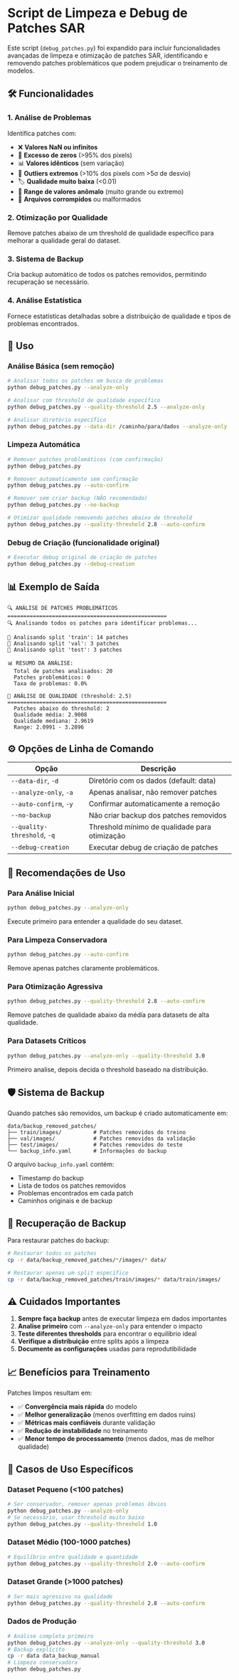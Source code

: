 # Script de Limpeza e Debug de Patches SAR

Este script (`debug_patches.py`) foi expandido para incluir funcionalidades avançadas de limpeza e otimização de patches SAR, identificando e removendo patches problemáticos que podem prejudicar o treinamento de modelos.

## 🛠️ Funcionalidades

### 1. **Análise de Problemas**
Identifica patches com:
- ❌ **Valores NaN ou infinitos**
- 🔢 **Excesso de zeros** (>95% dos pixels)
- 📊 **Valores idênticos** (sem variação)
- 🎯 **Outliers extremos** (>10% dos pixels com >5σ de desvio)
- 🏷️ **Qualidade muito baixa** (<0.01)
- 📏 **Range de valores anômalo** (muito grande ou extremo)
- 💾 **Arquivos corrompidos** ou malformados

### 2. **Otimização por Qualidade**
Remove patches abaixo de um threshold de qualidade específico para melhorar a qualidade geral do dataset.

### 3. **Sistema de Backup**
Cria backup automático de todos os patches removidos, permitindo recuperação se necessário.

### 4. **Análise Estatística**
Fornece estatísticas detalhadas sobre a distribuição de qualidade e tipos de problemas encontrados.

## 🚀 Uso

### Análise Básica (sem remoção)
```bash
# Analisar todos os patches em busca de problemas
python debug_patches.py --analyze-only

# Analisar com threshold de qualidade específico
python debug_patches.py --quality-threshold 2.5 --analyze-only

# Analisar diretório específico
python debug_patches.py --data-dir /caminho/para/dados --analyze-only
```

### Limpeza Automática
```bash
# Remover patches problemáticos (com confirmação)
python debug_patches.py

# Remover automaticamente sem confirmação
python debug_patches.py --auto-confirm

# Remover sem criar backup (NÃO recomendado)
python debug_patches.py --no-backup

# Otimizar qualidade removendo patches abaixo de threshold
python debug_patches.py --quality-threshold 2.8 --auto-confirm
```

### Debug de Criação (funcionalidade original)
```bash
# Executar debug original de criação de patches
python debug_patches.py --debug-creation
```

## 📊 Exemplo de Saída

```
🔍 ANÁLISE DE PATCHES PROBLEMÁTICOS
==================================================
🔍 Analisando todos os patches para identificar problemas...

📂 Analisando split 'train': 14 patches
📂 Analisando split 'val': 3 patches  
📂 Analisando split 'test': 3 patches

📊 RESUMO DA ANÁLISE:
  Total de patches analisados: 20
  Patches problemáticos: 0
  Taxa de problemas: 0.0%

🎯 ANÁLISE DE QUALIDADE (threshold: 2.5)
==================================================
  Patches abaixo do threshold: 2
  Qualidade média: 2.9008
  Qualidade mediana: 2.9619
  Range: 2.0991 - 3.2896
```

## ⚙️ Opções de Linha de Comando

| Opção | Descrição |
|-------|-----------|
| `--data-dir`, `-d` | Diretório com os dados (default: data) |
| `--analyze-only`, `-a` | Apenas analisar, não remover patches |
| `--auto-confirm`, `-y` | Confirmar automaticamente a remoção |
| `--no-backup` | Não criar backup dos patches removidos |
| `--quality-threshold`, `-q` | Threshold mínimo de qualidade para otimização |
| `--debug-creation` | Executar debug de criação de patches |

## 🎯 Recomendações de Uso

### Para Análise Inicial
```bash
python debug_patches.py --analyze-only
```
Execute primeiro para entender a qualidade do seu dataset.

### Para Limpeza Conservadora
```bash
python debug_patches.py --auto-confirm
```
Remove apenas patches claramente problemáticos.

### Para Otimização Agressiva
```bash
python debug_patches.py --quality-threshold 2.8 --auto-confirm
```
Remove patches de qualidade abaixo da média para datasets de alta qualidade.

### Para Datasets Críticos
```bash
python debug_patches.py --analyze-only --quality-threshold 3.0
```
Primeiro analise, depois decida o threshold baseado na distribuição.

## 🛡️ Sistema de Backup

Quando patches são removidos, um backup é criado automaticamente em:
```
data/backup_removed_patches/
├── train/images/          # Patches removidos do treino
├── val/images/            # Patches removidos da validação  
├── test/images/           # Patches removidos do teste
└── backup_info.yaml       # Informações do backup
```

O arquivo `backup_info.yaml` contém:
- Timestamp do backup
- Lista de todos os patches removidos
- Problemas encontrados em cada patch
- Caminhos originais e de backup

## 🔄 Recuperação de Backup

Para restaurar patches do backup:
```bash
# Restaurar todos os patches
cp -r data/backup_removed_patches/*/images/* data/

# Restaurar apenas um split específico
cp -r data/backup_removed_patches/train/images/* data/train/images/
```

## ⚠️ Cuidados Importantes

1. **Sempre faça backup** antes de executar limpeza em dados importantes
2. **Analise primeiro** com `--analyze-only` para entender o impacto
3. **Teste diferentes thresholds** para encontrar o equilíbrio ideal
4. **Verifique a distribuição** entre splits após a limpeza
5. **Documente as configurações** usadas para reprodutibilidade

## 📈 Benefícios para Treinamento

Patches limpos resultam em:
- ✅ **Convergência mais rápida** do modelo
- ✅ **Melhor generalização** (menos overfitting em dados ruins)
- ✅ **Métricas mais confiáveis** durante validação
- ✅ **Redução de instabilidade** no treinamento
- ✅ **Menor tempo de processamento** (menos dados, mas de melhor qualidade)

## 🚨 Casos de Uso Específicos

### Dataset Pequeno (<100 patches)
```bash
# Ser conservador, remover apenas problemas óbvios
python debug_patches.py --analyze-only
# Se necessário, usar threshold muito baixo
python debug_patches.py --quality-threshold 1.0
```

### Dataset Médio (100-1000 patches)
```bash
# Equilíbrio entre qualidade e quantidade
python debug_patches.py --quality-threshold 2.0 --auto-confirm
```

### Dataset Grande (>1000 patches)
```bash
# Ser mais agressivo na qualidade
python debug_patches.py --quality-threshold 2.8 --auto-confirm
```

### Dados de Produção
```bash
# Análise completa primeiro
python debug_patches.py --analyze-only --quality-threshold 3.0
# Backup explícito
cp -r data data_backup_manual
# Limpeza conservadora
python debug_patches.py
```
